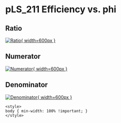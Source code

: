 # pLS_211 Efficiency vs. phi

## Ratio

[![Ratio](../mtv/var/pLS_211_eff_phi.png){ width=600px }](../mtv/var/pLS_211_eff_phi.pdf)

## Numerator

[![Numerator](../mtv/num/pLS_211_eff_phi_num.png){ width=600px }](../mtv/num/pLS_211_eff_phi_num.pdf)

## Denominator

[![Denominator](../mtv/den/pLS_211_eff_phi_den.png){ width=600px }](../mtv/den/pLS_211_eff_phi_den.pdf)


``` {=html}
<style>
body { min-width: 100% !important; }
</style>
```
